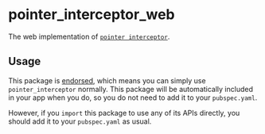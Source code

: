 # pointer_interceptor_web

The web implementation of [`pointer interceptor`][1].

## Usage

This package is [endorsed][2], which means you can simply use `pointer_interceptor`
normally. This package will be automatically included in your app when you do,
so you do not need to add it to your `pubspec.yaml`.

However, if you `import` this package to use any of its APIs directly, you
should add it to your `pubspec.yaml` as usual.

[1]: https://pub.dev/packages/pointer_interceptor
[2]: https://flutter.dev/to/endorsed-federated-plugin
